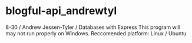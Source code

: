 # blogful-api_andrewtyl

8-30 / Andrew Jessen-Tyler / Databases with Express
This program will may not run properly on Windows.
Reccomended platform: Linux / Ubuntu
